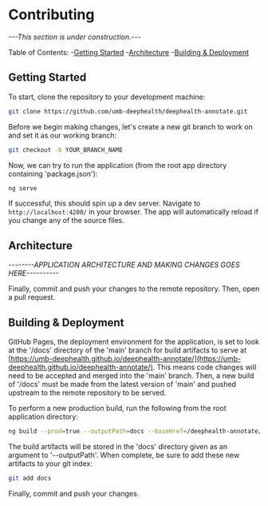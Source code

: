 # Contributing

_---This section is under construction.---_

Table of Contents: -[Getting Started](#Getting-Started) -[Architecture](#Architecture) -[Building & Deployment](#Building-&-Deployment)

## Getting Started

To start, clone the repository to your development machine:

```bash
git clone https://github.com/umb-deephealth/deephealth-annotate.git
```

Before we begin making changes, let's create a new git branch to work on and set it as our working branch:

```bash
git checkout -b YOUR_BRANCH_NAME
```

Now, we can try to run the application (from the root app directory containing 'package.json'):

```bash
ng serve
```

If successful, this should spin up a dev server. Navigate to `http://localhost:4200/` in your browser. The app will automatically reload if you change any of the source files.

## Architecture

_--------APPLICATION ARCHITECTURE AND MAKING CHANGES GOES HERE----------_

Finally, commit and push your changes to the remote repository. Then, open a pull request.

## Building & Deployment

GitHub Pages, the deployment environment for the application, is set to look at the '/docs' directory of the 'main' branch for build artifacts to serve at [https://umb-deephealth.github.io/deephealth-annotate/](https://umb-deephealth.github.io/deephealth-annotate/). This means code changes will need to be accepted and merged into the 'main' branch. Then, a new build of '/docs' must be made from the latest version of 'main' and pushed upstream to the remote repository to be served.

To perform a new production build, run the following from the root application directory:

```bash
ng build --prod=true --outputPath=docs --baseHref=/deephealth-annotate/
```

The build artifacts will be stored in the 'docs' directory given as an argument to '--outputPath'. When complete, be sure to add these new artifacts to your git index:

```bash
git add docs
```

Finally, commit and push your changes.
